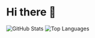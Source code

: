 # Hi there 👋

![GitHub Stats](https://ersha-readme.vercel.app/api?username=ershagithub&show_icons=true&theme=dark&include_all_commits=true)
![Top Languages](https://ersha-readme.vercel.app/api/top-langs/?username=ershagithub&count_private=true&layout=compact&theme=dark)

